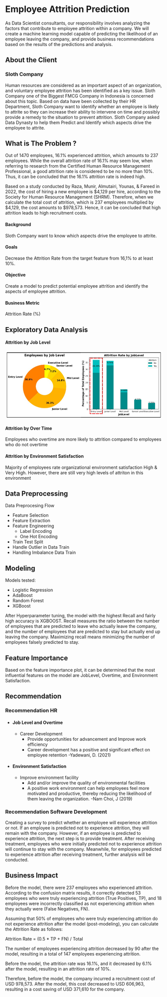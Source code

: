 # Employee Attrition Prediction

As Data Scientist consultants, our responsibility involves analyzing the factors that contribute to employee attrition within a company. We will create a machine learning model capable of predicting the likelihood of an employee leaving the company, and provide business recommendations based on the results of the predictions and analysis.


## About the Client 
### Sloth Company

Human resources are considered as an important aspect of an organization, and voluntary employee attrition has been identified as a key issue. Sloth Company one of the Biggest FMCG Company in Indonesia is concerned about this topic.
Based on data have been collected by their HR Department, Sloth Company want to identify whether an employee is likely to attrite so they can increase their ability to intervene on time and possibly provide a remedy to the situation to prevent attrition.
Sloth Company asked Data Dynasty to help them Predict and Identify which aspects drive the employee to attrite.

## What  is The Problem ?

Out of 1470 employees, 16.1% experienced attrition, which amounts to 237 employees. While the overall attrition rate of 16.1% may seem low, when referring to research from the Certified Human Resource Management Professional, a good attrition rate is considered to be no more than 10%. Thus, it can be concluded that the 16.1% attrition rate is indeed high.

Based on a study conducted by Raza, Munir, Almutairi, Younas, & Fareed in 2022, the cost of hiring a new employee is $4,129 per hire, according to the Society for Human Resource Management (SHRM). Therefore, when we calculate the total cost of attrition, which is 237 employees multiplied by $4,129, the cost amounts to $978,573. Hence, it can be concluded that high attrition leads to high recruitment costs.
#### Background 
Sloth Company want to know which aspects drive the employee to attrite.
####  Goals
Decrease the Attrition Rate from the target feature from 16,1%  to at least 10%. 
####  Objective 
Create a model to predict potential employee attrition and identify the aspects of employee attrition.
####  Business Metric
Attrition Rate (%)

## Exploratory Data Analysis
#### Attrition by Job Level
![Majority of employees in the organization are at Entry Level or Junior Level. The Highest Attrition is at the Entry Level](https://github.com/cittamudita/Final_Project/blob/5c6e5580609060f1f63c345d5389456461d16f41/EDA%201.png)

#### Attrition by Over Time
Employees who overtime are more likely to  attrition compared to employees who do not overtime

#### Attrition by  Environment Satisfaction
Majority of employees rate organizational environment satisfaction High & Very High. However, there are still very high levels of attriton in this environment

## Data Preprocessing
Data Preprocesing Flow

 - Feature Selection
 - Feature Extraction
 - Feature Engineering
	 - Label Encoding 
	 - One Hot Encoding
 - Train Test Split
 - Handle Outlier in Data Train
 - Handling Imbalance Data Train

##  Modeling

Models tested:
 - Logistic Regression
 - AdaBoost
 - Random Forest
 -  XGBoost

After Hyperparameter tuning, the model with the highest Recall and fairly high accuracy is XGBOOST. Recall measures the ratio between the number of employees that are predicted to leave who actually leave the company, and the number of employees that are predicted to stay but actually end up leaving the company. Maximizing recall means minimizing the number of employees falsely predicted to stay.


## Feature Importance
Based on the feature importance plot, it can be determined that the most influential features on the model are JobLevel, Overtime, and Environment Satisfaction.

##  Recommendation
###  Recommendation HR

 - #### **Job Level and Overtime**
	 - Career Development
		 - Provide opportunities for advancement and Improve work efficiency
		 - Career development has a positive and significant effect on employee retention -Yadewani, D. (2021)
		 
- #### **Environment Satisfaction**
	 -  Improve environment facility
		 - Add and/or improve the quality of environmental facilities
		 - A positive work environment can help employees feel more motivated and productive, thereby reducing the likelihood of them leaving the organization. -Nam Choi, J (2019)

###  Recommendation Software Development
Creating a survey to predict whether an employee will experience attrition or not. If an employee is predicted not to experience attrition, they will remain with the company. However, if an employee is predicted to experience attrition, the next step is to provide treatment. After receiving treatment, employees who were initially predicted not to experience attrition will continue to stay with the company. Meanwhile, for employees predicted to experience attrition after receiving treatment, further analysis will be conducted.

## Business Impact
Before the model, there were 237 employees who experienced attrition. According to the confusion matrix results, it correctly detected 53 employees who were truly experiencing attrition (True Positives, TP), and 18 employees were incorrectly classified as not experiencing attrition when they actually were (False Negatives, FN).

Assuming that 50% of employees who were truly experiencing attrition do not experience attrition after the model (post-modeling), you can calculate the Attrition Rate as follows:

Attrition Rate = (0.5 * TP + FN) / Total

The number of employees experiencing attrition decreased by 90 after the model, resulting in a total of 147 employees experiencing attrition.

Before the model, the attrition rate was 16.1%, and it decreased by 6.1% after the model, resulting in an attrition rate of 10%.

Therefore, before the model, the company incurred a recruitment cost of USD 978,573. After the model, this cost decreased to USD 606,963, resulting in a cost saving of USD 371,610 for the company.

